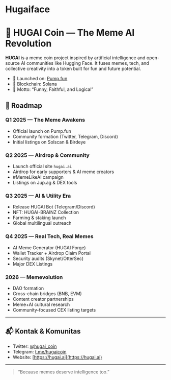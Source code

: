 # Hugaiface
# 🤖 HUGAI Coin — The Meme AI Revolution
**HUGAI** is a meme coin project inspired by artificial intelligence and open-source AI communities like Hugging Face. It fuses memes, tech, and collective creativity into a token built for fun and future potential.

- 🔗 Launched on: [Pump.fun](https://pump.fun)
- 📍 Blockchain: Solana
- 🧠 Motto: “Funny, Faithful, and Logical”

## 🚀 Roadmap

### Q1 2025 — The Meme Awakens
- Official launch on Pump.fun
- Community formation (Twitter, Telegram, Discord)
- Initial listings on Solscan & Birdeye

### Q2 2025 — Airdrop & Community
- Launch official site `hugai.ai`
- Airdrop for early supporters & AI meme creators
- #MemeLikeAI campaign
- Listings on Jup.ag & DEX tools

### Q3 2025 — AI & Utility Era
- Release HUGAI Bot (Telegram/Discord)
- NFT: HUGAI-BRAINZ Collection
- Farming & staking launch
- Global multilingual outreach

### Q4 2025 — Real Tech, Real Memes
- AI Meme Generator (HUGAI Forge)
- Wallet Tracker + Airdrop Claim Portal
- Security audits (Skynet/OtterSec)
- Major DEX Listings

### 2026 — Memevolution
- DAO formation
- Cross-chain bridges (BNB, EVM)
- Content creator partnerships
- Meme+AI cultural research
- Community-focused CEX listing targets

---

## 📬 Kontak & Komunitas
- Twitter: [@hugai_coin](https://twitter.com/hugai_coin)
- Telegram: [t.me/hugaicoin](https://t.me/hugaicoin)
- Website: [https://hugai.ai](https://hugai.ai)

---

> “Because memes deserve intelligence too.”
